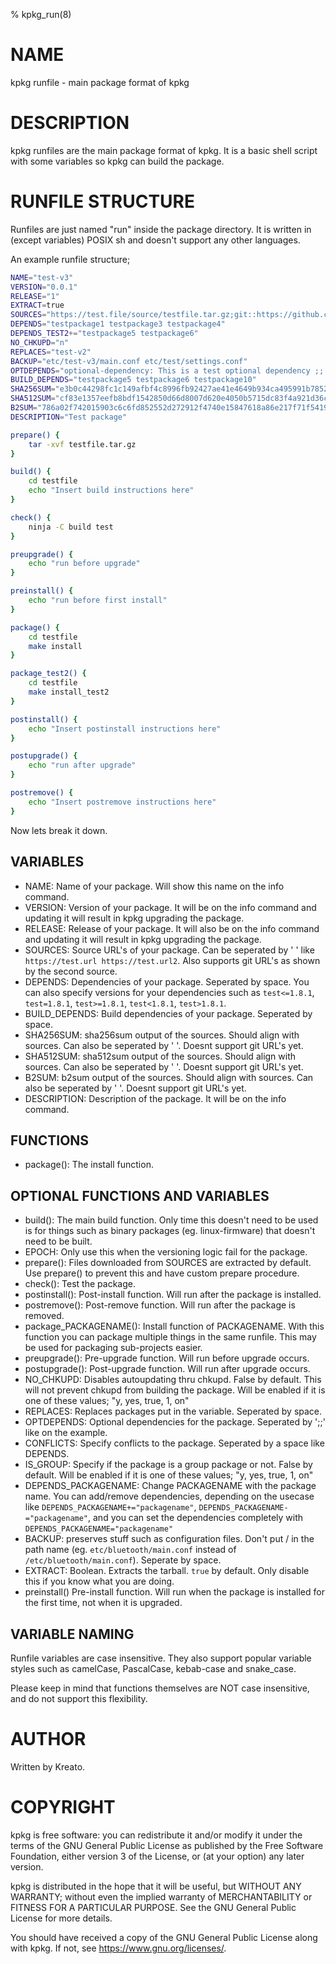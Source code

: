 % kpkg_run(8)

# NAME
kpkg runfile - main package format of kpkg

# DESCRIPTION
kpkg runfiles are the main package format of kpkg. It is a basic shell script with some variables so kpkg can build the package.

# RUNFILE STRUCTURE

Runfiles are just named "run" inside the package directory. It is written in (except variables) POSIX sh and doesn't support any other languages.

An example runfile structure;

```sh
NAME="test-v3"
VERSION="0.0.1"
RELEASE="1"
EXTRACT=true
SOURCES="https://test.file/source/testfile.tar.gz;git::https://github.com/kreatolinux/src::543ee30eda806029fa9ea16a1f9767eda7cab4d1"
DEPENDS="testpackage1 testpackage3 testpackage4"
DEPENDS_TEST2+="testpackage5 testpackage6"
NO_CHKUPD="n"
REPLACES="test-v2"
BACKUP="etc/test-v3/main.conf etc/test/settings.conf"
OPTDEPENDS="optional-dependency: This is a test optional dependency ;; optional-dependency-2: This is a second optional dependency."
BUILD_DEPENDS="testpackage5 testpackage6 testpackage10"
SHA256SUM="e3b0c44298fc1c149afbf4c8996fb92427ae41e4649b934ca495991b7852b855"
SHA512SUM="cf83e1357eefb8bdf1542850d66d8007d620e4050b5715dc83f4a921d36ce9ce47d0d13c5d85f2b0ff8318d2877eec2f63b931bd47417a81a538327af927da3e"
B2SUM="786a02f742015903c6c6fd852552d272912f4740e15847618a86e217f71f5419d25e1031afee585313896444934eb04b903a685b1448b755d56f701afe9be2ce"
DESCRIPTION="Test package"

prepare() {
    tar -xvf testfile.tar.gz
}

build() {
    cd testfile
    echo "Insert build instructions here"
}

check() {
    ninja -C build test
}

preupgrade() {
    echo "run before upgrade"
}

preinstall() {
    echo "run before first install"
}

package() {
    cd testfile
    make install
}

package_test2() {
    cd testfile
    make install_test2
}

postinstall() {
    echo "Insert postinstall instructions here"
}

postupgrade() {
    echo "run after upgrade"
}

postremove() {
    echo "Insert postremove instructions here"
}
```
Now lets break it down.

## VARIABLES
* NAME: Name of your package. Will show this name on the info command.
* VERSION: Version of your package. It will be on the info command and updating it will result in kpkg upgrading the package.
* RELEASE: Release of your package. It will also be on the info command and updating it will result in kpkg upgrading the package.
* SOURCES: Source URL's of your package. Can be seperated by ' ' like `https://test.url https://test.url2`. Also supports git URL's as shown by the second source.
* DEPENDS: Dependencies of your package. Seperated by space. You can also specify versions for your dependencies such as `test<=1.8.1`, `test=1.8.1`, `test>=1.8.1`, `test<1.8.1`, `test>1.8.1`.
* BUILD_DEPENDS: Build dependencies of your package. Seperated by space.
* SHA256SUM: sha256sum output of the sources. Should align with sources. Can also be seperated by ' '. Doesnt support git URL's yet.
* SHA512SUM: sha512sum output of the sources. Should align with sources. Can also be seperated by ' '. Doesnt support git URL's yet.
* B2SUM: b2sum output of the sources. Should align with sources. Can also be seperated by ' '. Doesnt support git URL's yet.
* DESCRIPTION: Description of the package. It will be on the info command.

## FUNCTIONS
* package(): The install function.

## OPTIONAL FUNCTIONS AND VARIABLES
* build(): The main build function. Only time this doesn't need to be used is for things such as binary packages (eg. linux-firmware) that doesn't need to be built.
* EPOCH: Only use this when the versioning logic fail for the package.
* prepare(): Files downloaded from SOURCES are extracted by default. Use prepare() to prevent this and have custom prepare procedure.
* check(): Test the package.
* postinstall(): Post-install function. Will run after the package is installed.
* postremove(): Post-remove function. Will run after the package is removed.
* package_PACKAGENAME(): Install function of PACKAGENAME. With this function you can package multiple things in the same runfile. This may be used for packaging sub-projects easier.
* preupgrade(): Pre-upgrade function. Will run before upgrade occurs.
* postupgrade(): Post-upgrade function. Will run after upgrade occurs.
* NO_CHKUPD: Disables autoupdating thru chkupd. False by default. This will not prevent chkupd from building the package. Will be enabled if it is one of these values; "y, yes, true, 1, on"
* REPLACES: Replaces packages put in the variable. Seperated by space.
* OPTDEPENDS: Optional dependencies for the package. Seperated by ';;' like on the example. 
* CONFLICTS: Specify conflicts to the package. Seperated by a space like DEPENDS. 
* IS_GROUP: Specify if the package is a group package or not. False by default. Will be enabled if it is one of these values; "y, yes, true, 1, on"
* DEPENDS_PACKAGENAME: Change PACKAGENAME with the package name. You can add/remove dependencies, depending on the usecase like `DEPENDS_PACKAGENAME+="packagename"`, `DEPENDS_PACKAGENAME-="packagename"`, and you can set the dependencies completely with `DEPENDS_PACKAGENAME="packagename"` 
* BACKUP: preserves stuff such as configuration files. Don't put / in the path name (eg. `etc/bluetooth/main.conf` instead of `/etc/bluetooth/main.conf`). Seperate by space.
* EXTRACT: Boolean. Extracts the tarball. `true` by default. Only disable this if you know what you are doing.
* preinstall() Pre-install function. Will run when the package is installed for the first time, not when it is upgraded.

## VARIABLE NAMING
Runfile variables are case insensitive. They also support popular variable styles such as camelCase, PascalCase, kebab-case and snake_case.

Please keep in mind that functions themselves are NOT case insensitive, and do not support this flexibility.

# AUTHOR
Written by Kreato.

# COPYRIGHT
kpkg is free software: you can redistribute it and/or modify
it under the terms of the GNU General Public License as published by
the Free Software Foundation, either version 3 of the License, or
(at your option) any later version.

kpkg is distributed in the hope that it will be useful,
but WITHOUT ANY WARRANTY; without even the implied warranty of
MERCHANTABILITY or FITNESS FOR A PARTICULAR PURPOSE.  See the
GNU General Public License for more details.

You should have received a copy of the GNU General Public License
along with kpkg.  If not, see <https://www.gnu.org/licenses/>.
